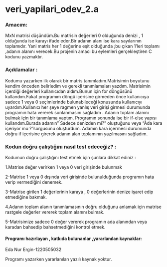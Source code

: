 # veri_yapilari_odev_2.a
<h3>Amacım:</h3>
<p> MxN matrisi düşündüm.Bu matrisin değerleri 0 olduğunda denizi , 1 olduğunda ise karayı ifade eder.Bir adanın alanı ise kara sayılarının toplamıdır. Yani matris her 1 değerine eşit olduğunda ;bu çıkan 1’leri toplamı ,adanın alanını verecek.Bu projenin amacı bu eylemleri gerçekleştiren C kodunu yazmaktır.</p>

<h3>Açıklamalar : </h3>
<p>Kodumu yazarken ilk olarak bir matris tanımladım.Matrisimin boyutunu kendim önceden belirledim ve gerekli tanımlamaları yazdım.
 Matrisimin içerdiği değerleri kullanıcıdan aldım.Bunun için for döngüsünü kullandım.Fakat programım döngü içerisine girmeden önce kullanıcıya sadece 1 veya 0 seçimlerinde bulunabileceği konusunda kullanıcıyı uyardım.Kullanıcı her şeye ragmen yanlış veri girişi girmesi durumunda programın hata vererek sonlanmasını sağladım .
Adanın toplam alanını bulmak için bir tanımlama yaptım.
Programın sonunda ise bir if-else yapısı kullandım.Burada adamın” Sadece denizden mi?” oluştuğunu veya “Ada  kara içeriyor mu ?”sorgusunu oluşturdum. Adamın kara içermesi durumunda doğru if içerisine girerek adanın alan toplamının yazılmasını sağladım.</p>

<h3>Kodun doğru çalıştığını nasıl test edeceğiz? :</h3>
<p>Kodumun doğru çalıştığını test etmek için şunlara dikkat ediniz :</p>
<p>1.Matrise değer verirken 1 veya 0 veri girişinde bulunmak</p>
<p>2-Matrise 1 veya 0 dışında veri girişinde bulunulduğunda programın hata verip vermediğini denemek.</p>
<p>3-Matrise girilen 1 değerlerinin karaya , 0 değerlerinin denize işaret edip etmediğine bakmak.</p>
<p>4.Adanın toplam alanın tanımlamasının doğru olduğunu anlamak için matrise rastgele değerler vererek toplam alanını bulmak.</p>
<p>5-Matrisimize sadece 0 değer vererek programın ada alanından veya karadan bahsedip bahsetmediğini kontrol etmek.</p>

<h4>Programı hazırlayan , katkıda bulunanlar ,yararlanılan kaynaklar:</h4>
<p>Eda Nur Ergin-1220505032</p>
<p>Programı yazarken yararlanılan yazılı kaynak yoktur.</p>

